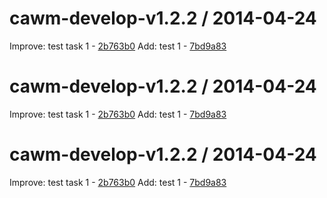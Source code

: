 cawm-develop-v1.2.2 / 2014-04-24
==================

   Improve: test task 1 - [2b763b0](https://github.com/teambox/teambox-frontend/commit/2b763b0)
   Add: test 1 - [7bd9a83](https://github.com/teambox/teambox-frontend/commit/7bd9a83)


cawm-develop-v1.2.2 / 2014-04-24
==================

   Improve: test task 1 - [2b763b0](https://github.com/teambox/teambox-frontend/commit/2b763b0)
   Add: test 1 - [7bd9a83](https://github.com/teambox/teambox-frontend/commit/7bd9a83)


cawm-develop-v1.2.2 / 2014-04-24
==================

   Improve: test task 1 - [2b763b0](https://github.com/teambox/teambox-frontend/commit/2b763b0)
   Add: test 1 - [7bd9a83](https://github.com/teambox/teambox-frontend/commit/7bd9a83)


